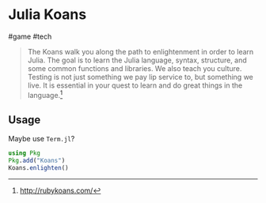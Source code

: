 # Julia Koans

#game
#tech

> The Koans walk you along the path to enlightenment in order to learn Julia.
> The goal is to learn the Julia language, syntax, structure, and some common
> functions and libraries. We also teach you culture. Testing is not just
> something we pay lip service to, but something we live. It is essential in
> your quest to learn and do great things in the language.[^rb]

## Usage

Maybe use `Term.jl`?

```julia
using Pkg
Pkg.add("Koans")
Koans.enlighten()
```

[^rb]: http://rubykoans.com/
